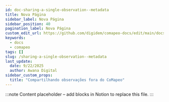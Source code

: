 ```yaml
---
id: doc-sharing-a-single-observation--metadata
title: Nova Página
sidebar_label: Nova Página
sidebar_position: 40
pagination_label: Nova Página
custom_edit_url: https://github.com/digidem/comapeo-docs/edit/main/docs/sharing-a-single-observation--metadata.md
keywords:
  - docs
  - comapeo
tags: []
slug: /sharing-a-single-observation--metadata
last_update:
  date: 9/22/2025
  author: Awana Digital
sidebar_custom_props:
  title: "Compartilhando observações fora do CoMapeo"
---
```


<!-- Placeholder content generated automatically because the Notion page is missing a Website Block. -->

:::note
Content placeholder – add blocks in Notion to replace this file.
:::
